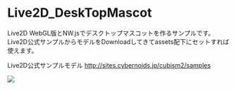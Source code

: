 # Live2D_DeskTopMascot
Live2D WebGL版とNW.jsでデスクトップマスコットを作るサンプルです。
Live2D公式サンプルからモデルをDownloadしてきてassets配下にセットすれば使えます。

Live2D公式サンプルモデル http://sites.cybernoids.jp/cubism2/samples

<img src="http://simplecode.jp/lolipop/github/Live2D_DeskTopMascot.gif">
